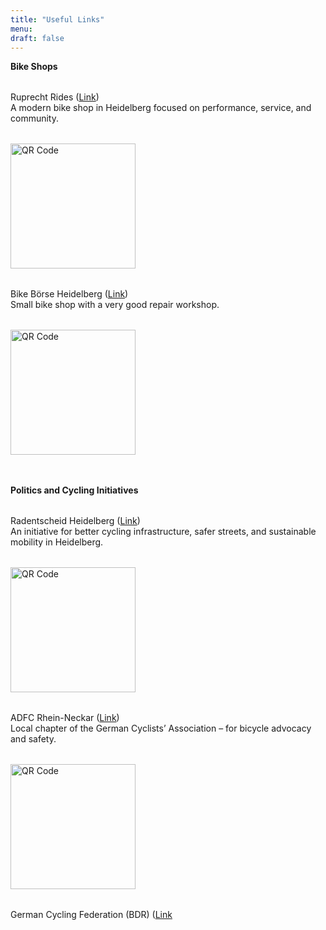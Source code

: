```yaml
---
title: "Useful Links"
menu:
draft: false
---
```


**Bike Shops**

<div style="margin-top: 2.0rem;"></div>

Ruprecht Rides ([Link](https://ruprechtrides.de/))  
A modern bike shop in Heidelberg focused on performance, service, and community.  
<div style="margin-top: 2rem; text-align: left;">
  <img src="/images/logo_ruprecht.jpeg" alt="QR Code" width="200">
</div>

<div style="margin-top: 2.0rem;"></div>

Bike Börse Heidelberg ([Link](https://www.bikeboerse-hd.de/))  
Small bike shop with a very good repair workshop.  
<div style="margin-top: 2rem; text-align: left;">
  <img src="/images/logo_bike-börse.png" alt="QR Code" width="200">
</div>

<div style="margin-top: 3.0rem;"></div>

**Politics and Cycling Initiatives**  
<div style="margin-top: 2.0rem;"></div>

Radentscheid Heidelberg ([Link](https://radentscheid-heidelberg.de))  
An initiative for better cycling infrastructure, safer streets, and sustainable mobility in Heidelberg.  
<div style="margin-top: 2rem; text-align: left;">
  <img src="/images/logo_radentscheid.png" alt="QR Code" width="200">
</div>

<div style="margin-top: 2.0rem;"></div>

ADFC Rhein-Neckar ([Link](https://rhein-neckar.adfc.de))  
Local chapter of the German Cyclists’ Association – for bicycle advocacy and safety.  
<div style="margin-top: 2rem; text-align: left;">
  <img src="/images/logo_adfc.png" alt="QR Code" width="200">
</div>

<div style="margin-top: 2.0rem;"></div>

German Cycling Federation (BDR) ([Link](https://w)
